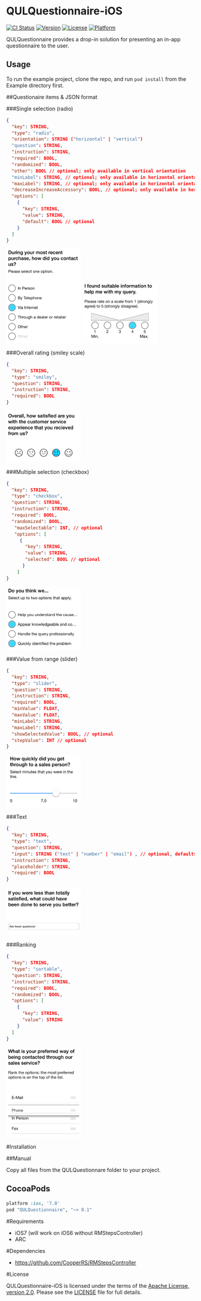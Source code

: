 # QULQuestionnaire-iOS

[![CI Status](http://img.shields.io/travis/QULab/QULQuestionnaire.svg?style=flat)](https://travis-ci.org/QULab/QULQuestionnaire)
[![Version](https://img.shields.io/cocoapods/v/QULQuestionnaire.svg?style=flat)](http://cocoapods.org/pods/QULQuestionnaire)
[![License](https://img.shields.io/cocoapods/l/QULQuestionnaire.svg?style=flat)](http://cocoapods.org/pods/QULQuestionnaire)
[![Platform](https://img.shields.io/cocoapods/p/QULQuestionnaire.svg?style=flat)](http://cocoapods.org/pods/QULQuestionnaire)

QULQuestionnaire provides a drop-in solution for presenting an in-app questionnaire to the user.

## Usage

To run the example project, clone the repo, and run `pod install` from the Example directory first.

##Questionaire items & JSON format


###Single selection (radio)
```json
{
  "key": STRING,
  "type": "radio",
  "orientation": STRING ("horizontal" | "vertical") 
  "question": STRING,        
  "instruction": STRING,
  "required": BOOL,
  "randomized": BOOL,
  "other": BOOL // optional; only available in vertical orientation
  "minLabel": STRING, // optional; only available in horizontal orientation
  "maxLabel": STRING, // optional; only available in horizontal orientation
  "decreaseIncreaseAccessory": BOOL, // optional; only available in horizontal orientation
  "options": [
    {
      "key": STRING,
      "value": STRING,
      "default": BOOL // optional
    }
  ]
}
```
<img src="Screenshots/SingleSelectionVertical.png" width="200" alt="Single selection vertical">
<img src="Screenshots/SingleSelectionHorizontal.png" width="200" alt="Single selection horizontal">

###Overall rating (smiley scale)
```json
{
  "key": STRING,
  "type": "smiley",
  "question": STRING,
  "instruction": STRING, 
  "required": BOOL
}
```
<img src="Screenshots/Smiley.png" width="200" alt="Smiley">

###Multiple selection (checkbox)
```json
{
  "key": STRING,
  "type": "checkbox",
  "question": STRING,
  "instruction": STRING,    
  "required": BOOL,
  "randomized": BOOL,
   "maxSelectable": INT, // optional
   "options": [
     {
       "key": STRING,
       "value": STRING,
       "selected": BOOL // optional
      }
    ]
}
```
<img src="Screenshots/MultipleSelection.png" width="200" alt="Multiple selection">

###Value from range (slider)
```json
{
  "key": STRING,
  "type": "slider",
  "question": STRING,
  "instruction": STRING,
  "required": BOOL,
  "minValue": FLOAT,
  "maxValue": FLOAT,
  "minLabel": STRING,
  "maxLabel": STRING,
  "showSelectedValue": BOOL, // optional
  "stepValue": INT // optional
}
```
<img src="Screenshots/Slider.png" width="200" alt="Slider">

###Text
```json
{
  "key": STRING,
  "type": "text",
  "question": STRING,
  "input": STRING ("text" | "number" | "email") , // optional, defaults to text
  "instruction": STRING,
  "placeholder": STRING,
  "required": BOOL
}
```
<img src="Screenshots/Text.png" width="200" alt="Text">

###Ranking
```json
{
  "key": STRING,
  "type": "sortable",
  "question": STRING,    
  "instruction": STRING,
  "required": BOOL,
  "randomized": BOOL,
  "options": [
    {
      "key": STRING,
      "value": STRING
    }
  ]
}
```
<img src="Screenshots/Ranking.png" width="200" alt="Ranking">

#Installation

##Manual

Copy all files from the QULQuestionnare folder to your project.

## CocoaPods

```ruby
platform :ios, '7.0'
pod "QULQuestionnaire", "~> 0.1"
```

#Requirements
* iOS7 (will work on iOS6 without RMStepsController)
* ARC

#Dependencies
* https://github.com/CooperRS/RMStepsController

#License

QULQuestionnaire-iOS is licensed under the terms of the [Apache License, version 2.0](http://www.apache.org/licenses/LICENSE-2.0.html). Please see the [LICENSE](LICENSE) file for full details.
